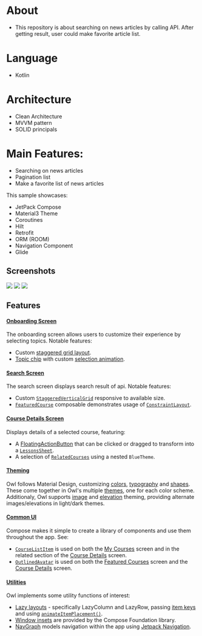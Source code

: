# About
- This repository is about searching on news articles by calling API. After getting result, user could make favorite article list.


# Language
- Kotlin

# Architecture
- Clean Architecture
- MVVM pattern
- SOLID principals


# Main Features:
- Searching on news articles
- Pagination list
- Make a favorite list of news articles


This sample showcases:
* JetPack Compose
* Material3 Theme
* Coroutines
* Hilt
* Retrofit
* ORM (ROOM)
* Navigation Component
* Glide



## Screenshots

<img src="screenshots/Screenshot_search_article.jpg"/>
<img src="screenshots/Screenshot_favorites.jpg"/>
<img src="screenshots/Screenshot_article_details.jpg"/>

## Features

#### [Onboarding Screen](app/src/main/java/com/example/owl/ui/onboarding)
The onboarding screen allows users to customize their experience by selecting topics. Notable features:
* Custom [staggered grid layout](app/src/main/java/com/example/owl/ui/onboarding/Onboarding.kt#L239).
* [Topic chip](app/src/main/java/com/example/owl/ui/onboarding/Onboarding.kt#L171) with custom [selection animation](app/src/main/java/com/example/owl/ui/onboarding/Onboarding.kt#L157).

#### [Search Screen](app/src/main/java/com/example/owl/ui/courses)
The search screen displays search result of api. Notable features:
* Custom [`StaggeredVerticalGrid`](app/src/main/java/com/example/owl/ui/courses/FeaturedCourses.kt#L161) responsive to available size.
* [`FeaturedCourse`](app/src/main/java/com/example/owl/ui/courses/FeaturedCourses.kt#L70) composable demonstrates usage of [`ConstraintLayout`](https://developer.android.com/reference/kotlin/androidx/compose/foundation/layout/package-summary.html#ConstraintLayout(androidx.compose.ui.Modifier,%20kotlin.Function1)).

#### [Course Details Screen](app/src/main/java/com/example/owl/ui/course/CourseDetails.kt)
Displays details of a selected course, featuring:

* A [FloatingActionButton](https://material.io/components/buttons-floating-action-button) that can be clicked or dragged to transform into a [`LessonsSheet`](app/src/main/java/com/example/owl/ui/course/CourseDetails.kt#L309).
* A selection of [`RelatedCourses`](app/src/main/java/com/example/owl/ui/course/CourseDetails.kt#L262) using a nested `BlueTheme`.

#### [Theming](app/src/main/java/com/example/owl/ui/theme)
Owl follows Material Design, customizing [colors](app/src/main/java/com/example/owl/ui/theme/Color.kt), [typography](app/src/main/java/com/example/owl/ui/theme/Type.kt) and [shapes](app/src/main/java/com/example/owl/ui/theme/Shape.kt). These come together in Owl's multiple [themes](app/src/main/java/com/example/owl/ui/theme/Theme.kt), one for each color scheme. Additionaly, Owl supports [image](app/src/main/java/com/example/owl/ui/theme/Images.kt) and [elevation](app/src/main/java/com/example/owl/ui/theme/Elevation.kt) theming, providing alternate images/elevations in light/dark themes.

#### [Common UI](app/src/main/java/com/example/owl/ui/common)
Compose makes it simple to create a library of components and use them throughout the app. See:
* [`CourseListItem`](app/src/main/java/com/example/owl/ui/common/CourseListItem.kt) is used on both the [My Courses](app/src/main/java/com/example/owl/ui/courses/MyCourses.kt) screen and in the related section of the [Course Details](app/src/main/java/com/example/owl/ui/course/CourseDetails.kt) screen.
* [`OutlinedAvatar`](app/src/main/java/com/example/owl/ui/common/OutlinedAvatar.kt) is used on both the [Featured Courses](app/src/main/java/com/example/owl/ui/courses/FeaturedCourses.kt) screen and the [Course Details](app/src/main/java/com/example/owl/ui/course/CourseDetails.kt) screen.

#### [Utilities](app/src/main/java/com/example/owl/ui/utils/)
Owl implements some utility functions of interest:
* [Lazy layouts](https://developer.android.com/jetpack/compose/lists) - specifically LazyColumn and LazyRow, passing [item keys](https://developer.android.com/jetpack/compose/lists#item-keys) and using [`animateItemPlacement()`](https://developer.android.com/reference/kotlin/androidx/compose/foundation/lazy/LazyItemScope#(androidx.compose.ui.Modifier).animateItemPlacement(androidx.compose.animation.core.FiniteAnimationSpec)).
* [Window insets](https://developer.android.com/reference/kotlin/androidx/compose/foundation/layout/WindowInsets) are provided by the Compose Foundation library.
* [NavGraph](app/src/main/java/com/example/owl/ui/NavGraph.kt) models navigation within the app using [Jetpack Navigation](https://developer.android.com/jetpack/compose/navigation).



